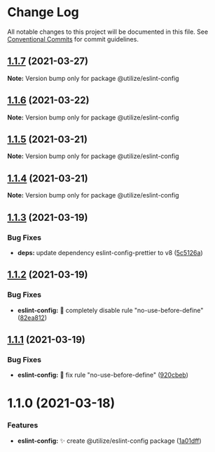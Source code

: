 # Change Log

All notable changes to this project will be documented in this file.
See [Conventional Commits](https://conventionalcommits.org) for commit guidelines.

## [1.1.7](https://github.com/MatejBransky/utilize/compare/@utilize/eslint-config@1.1.6...@utilize/eslint-config@1.1.7) (2021-03-27)

**Note:** Version bump only for package @utilize/eslint-config

## [1.1.6](https://github.com/MatejBransky/utilize/compare/@utilize/eslint-config@1.1.5...@utilize/eslint-config@1.1.6) (2021-03-22)

**Note:** Version bump only for package @utilize/eslint-config

## [1.1.5](https://github.com/MatejBransky/utilize/compare/@utilize/eslint-config@1.1.4...@utilize/eslint-config@1.1.5) (2021-03-21)

**Note:** Version bump only for package @utilize/eslint-config

## [1.1.4](https://github.com/MatejBransky/utilize/compare/@utilize/eslint-config@1.1.3...@utilize/eslint-config@1.1.4) (2021-03-21)

**Note:** Version bump only for package @utilize/eslint-config

## [1.1.3](https://github.com/MatejBransky/utilize/compare/@utilize/eslint-config@1.1.2...@utilize/eslint-config@1.1.3) (2021-03-19)

### Bug Fixes

- **deps:** update dependency eslint-config-prettier to v8 ([5c5126a](https://github.com/MatejBransky/utilize/commit/5c5126a7611a0a2072f64bcbcb972548d6c4d3c4))

## [1.1.2](https://github.com/MatejBransky/utilize/compare/@utilize/eslint-config@1.1.1...@utilize/eslint-config@1.1.2) (2021-03-19)

### Bug Fixes

- **eslint-config:** :bug: completely disable rule "no-use-before-define" ([82ea812](https://github.com/MatejBransky/utilize/commit/82ea812b0bd21f4da49cf87abf7bfbb0a2f8a3d0))

## [1.1.1](https://github.com/MatejBransky/utilize/compare/@utilize/eslint-config@1.1.0...@utilize/eslint-config@1.1.1) (2021-03-19)

### Bug Fixes

- **eslint-config:** :bug: fix rule "no-use-before-define" ([920cbeb](https://github.com/MatejBransky/utilize/commit/920cbeb9030b82893dfc4f9cb57d5424cc28f559))

# 1.1.0 (2021-03-18)

### Features

- **eslint-config:** :sparkles: create @utilize/eslint-config package ([1a01dff](https://github.com/MatejBransky/utilize/commit/1a01dffc317e4002d4d3d88104e04212056fff9b))

